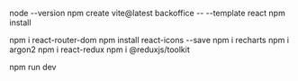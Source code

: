 node --version
npm create vite@latest backoffice -- --template react
npm install

npm i react-router-dom
npm install react-icons --save
npm i recharts
npm i argon2
npm i react-redux
npm i @reduxjs/toolkit

npm run dev